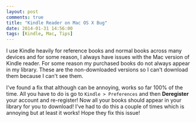 ```yaml
---
layout: post
comments: true
title: "Kindle Reader on Mac OS X Bug"
date: 2014-01-31 14:56:00
tags: [Kindle, Mac, Tips]
---
```


I use Kindle heavily for reference books and normal books across many devices
and for some reason, I always have issues with the Mac version of Kindle reader.
For some reason my purchased books do not always appear in my library. These are
the non-downloaded versions so I can't download them because I can't see them.

I've found a fix that although can be annoying, works so far 100% of the
time. All you have to do is go to `Kindle > Preferences` and then **Deregister**
your account and re-register! Now all your books should appear in your library
for you to download! I've had to do this a couple of times which is annoying but
at least it works! Hope they fix this issue!
